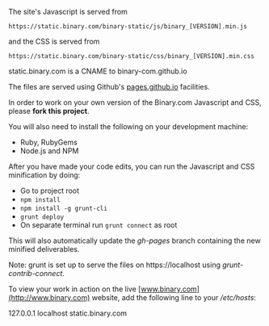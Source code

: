 The site's Javascript is served from 

    https://static.binary.com/binary-static/js/binary_[VERSION].min.js 

and the CSS is served from 

    https://static.binary.com/binary-static/css/binary_[VERSION].min.css 

static.binary.com is a CNAME to binary-com.github.io

The files are served using Github's [pages.github.io](https://pages.github.com/) facilities.

In order to work on your own version of the Binary.com Javascript and CSS, please **fork this project**.

You will also need to install the following on your development machine:

- Ruby, RubyGems
- Node.js and NPM

After you have made your code edits, you can run the Javascript and CSS minification by doing:

- Go to project root
- `npm install`
- `npm install -g grunt-cli`
- `grunt deploy`
- On separate terminal run `grunt connect` as root

This will also automatically update the *gh-pages* branch containing the new minified deliverables.

Note: grunt is set up to serve the files on https://localhost using *grunt-contrib-connect*.

To view your work in action on the live [www.binary.com](http://www.binary.com) website, add the following line to your */etc/hosts*:

127.0.0.1 localhost static.binary.com
